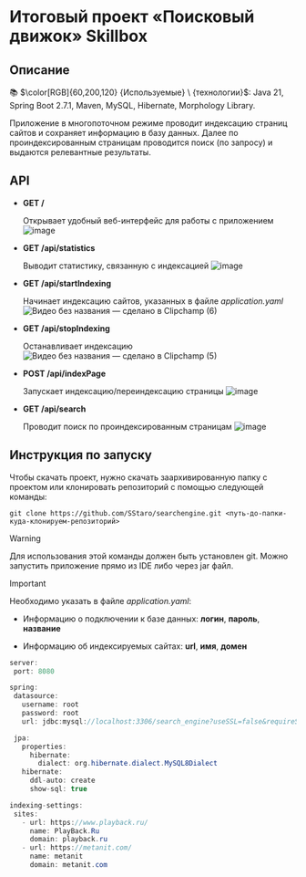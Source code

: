 # **Итоговый проект «Поисковый движок» Skillbox**
## Описание ##
:books: $\color[RGB]{60,200,120} {Используемые} \ {технологии}$: Java 21, Spring Boot 2.7.1, Maven, MySQL, Hibernate, Morphology Library.

Приложение в многопоточном режиме проводит индексацию страниц сайтов и сохраняет информацию в базу данных.
Далее по проиндексированным страницам проводится поиск (по запросу) и выдаются релевантные результаты.

## API ##
- **GET /**
  
  Открывает удобный веб-интерфейс для работы с приложением
  ![image](https://github.com/SStaro/searchengine/assets/102288630/27b9dd9b-ee14-4d2c-a54d-f55253666fc7)

- **GET /api/statistics**

  Выводит статистику, связанную с индексацией
  ![image](https://github.com/SStaro/searchengine/assets/102288630/1764ee3b-c80e-4ad4-8aa5-8f1a6e5adaa1)

- **GET /api/startIndexing**
  
  Начинает индексацию сайтов, указанных в файле *application.yaml*
  ![Видео без названия — сделано в Clipchamp (6)](https://github.com/SStaro/searchengine/assets/102288630/5a7c8e0d-9ae9-4f5f-ba81-75fea15fff9e)

- **GET /api/stopIndexing**
  
  Останавливает индексацию    
  ![Видео без названия — сделано в Clipchamp (5)](https://github.com/SStaro/searchengine/assets/102288630/2754c97c-17d3-496a-ad88-6a6e02427e90)

- **POST /api/indexPage**
  
  Запускает индексацию/переиндексацию страницы
  ![image](https://github.com/SStaro/searchengine/assets/102288630/913fef4f-a6c6-4435-b8ca-bcdc5c64a977)


- **GET /api/search**
  
  Проводит поиск по проиндексированным страницам
  ![image](https://github.com/SStaro/searchengine/assets/102288630/b5f4f987-ce0c-48e9-98a3-fc306043ff13)


## Инструкция по запуску ##
Чтобы скачать проект, нужно скачать заархивированную папку с проектом или клонировать репозиторий с помощью следующей команды:

`
git clone https://github.com/SStaro/searchengine.git <путь-до-папки-куда-клонируем-репозиторий>
`
> [!WARNING]
> Для использования этой команды должен быть установлен git.
Можно запустить приложение прямо из IDE либо через jar файл.


> [!IMPORTANT]
> Необходимо указать в файле *application.yaml*:
> - Информацию о подключении к базе данных: **логин**, **пароль**, **название**
> * Информацию об индексируемых сайтах: **url**, **имя**, **домен**

 ```java
 server:
  port: 8080

spring:
  datasource:
    username: root
    password: root
    url: jdbc:mysql://localhost:3306/search_engine?useSSL=false&requireSSL=false&allowPublicKeyRetrieval=true

  jpa:
    properties:
      hibernate:
        dialect: org.hibernate.dialect.MySQL8Dialect
    hibernate:
      ddl-auto: create
      show-sql: true

indexing-settings:
  sites:
    - url: https://www.playback.ru/
      name: PlayBack.Ru
      domain: playback.ru
    - url: https://metanit.com/
      name: metanit
      domain: metanit.com
```
